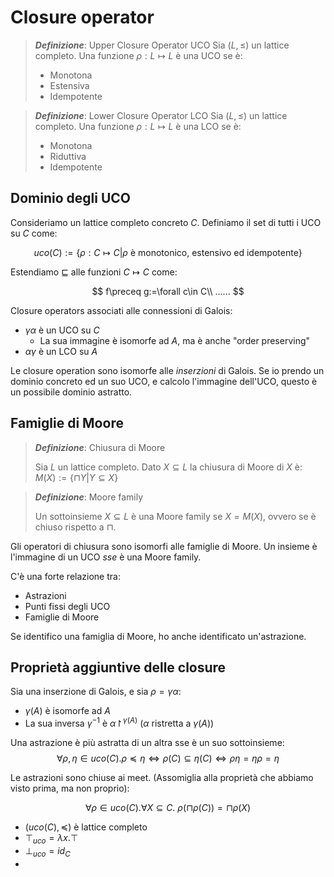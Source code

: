 # Closure operator

> ***Definizione***: Upper Closure Operator UCO
> Sia $(L,\leq)$ un lattice completo. Una funzione $\rho:L\mapsto L$ è una UCO se è:
> * Monotona
> * Estensiva
> * Idempotente

> ***Definizione***: Lower Closure Operator LCO
> Sia $(L,\leq)$ un lattice completo. Una funzione $\rho:L\mapsto L$ è una LCO se è:
> * Monotona
> * Riduttiva
> * Idempotente

## Dominio degli UCO

Consideriamo un lattice completo concreto $C$. Definiamo il set di tutti i UCO su $C$ come:

$$
uco(C):=\{\rho:C\mapsto C|\rho\text{ è monotonico, estensivo ed idempotente}\}
$$

Estendiamo $\sqsubseteq$ alle funzioni $C\mapsto C$ come:

$$
f\preceq g:=\forall c\in C\\
......
$$

Closure operators associati alle connessioni di Galois:
* $\gamma\alpha$ è un UCO su $C$
  * La sua immagine è isomorfe ad $A$, ma è anche "order preserving"
* $\alpha\gamma$ è un LCO su $A$

Le closure operation sono isomorfe alle *inserzioni* di Galois. Se io prendo un dominio concreto ed un suo UCO, e calcolo l'immagine dell'UCO, questo è un possibile dominio astratto.

## Famiglie di Moore

> ***Definizione***: Chiusura di Moore
> 
> Sia $L$ un lattice completo. Dato $X\subseteq L$ la chiusura di Moore di $X$ è: $M(X):=\{\sqcap Y|Y\subseteq X\}$

> ***Definizione***: Moore family
>
> Un sottoinsieme $X\subseteq L$ è una Moore family se $X=M(X)$, ovvero se è chiuso rispetto a $\sqcap$.

Gli operatori di chiusura sono isomorfi alle famiglie di Moore. Un insieme è l'immagine di un UCO *sse* è una Moore family.

C'è una forte relazione tra:
* Astrazioni
* Punti fissi degli UCO
* Famiglie di Moore

Se identifico una famiglia di Moore, ho anche identificato un'astrazione.

## Proprietà aggiuntive delle closure

Sia una inserzione di Galois, e sia $\rho=\gamma\alpha$:
* $\gamma(A)$ è isomorfe ad $A$
* La sua inversa $\gamma^{-1}$ è $\alpha\upharpoonright^{\gamma(A)}$ ($\alpha$ ristretta a $\gamma(A)$)


Una astrazione è più astratta di un altra sse è un suo sottoinsieme:
$$
\forall \rho,\eta\in uco(C).\rho\preceq\eta\iff\rho(C)\subseteq\eta(C)\iff\rho\eta=\eta\rho=\eta
$$

Le astrazioni sono chiuse ai meet. (Assomiglia alla proprietà che abbiamo visto prima, ma non proprio):

$$
\forall \rho\in uco(C).\forall X\subseteq C.~\rho(\sqcap\rho(C))=\sqcap\rho(X)
$$

* $(uco(C),\preceq)$ è lattice completo
* $\top_{uco}=\lambda x.\top$
* $\bot_{uco}=id_C$
* 